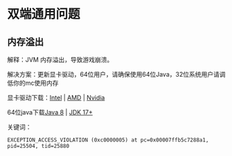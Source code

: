# 双端通用问题

## 内存溢出

解释：JVM 内存溢出，导致游戏崩溃。

解决方案：更新显卡驱动，64位用户，请确保使用64位Java，32位系统用户请调低你的mc使用内存

显卡驱动下载：[Intel](https://www.intel.cn/content/www/cn/zh/search.html#sort=relevancy&f:@tabfilter=[Downloads]&f:@stm_10385_zh=[%E6%98%BE%E5%8D%A1]) | [AMD](https://www.amd.com/zh-hans/support) | [Nvidia](https://www.nvidia.cn/geforce/drivers/) 

64位java下载[Java 8](https://cdn.crashmc.com/https://github.com/bell-sw/Liberica/releases/download/8u312%2B7/bellsoft-jre8u312+7-windows-amd64-full.msi) | [JDK 17+](https://cdn.crashmc.com/https://github.com/bell-sw/Liberica/releases/download/17.0.1%2B12/bellsoft-jdk17.0.1+12-windows-amd64.msi)

关键词：

```
EXCEPTION_ACCESS_VIOLATION (0xc0000005) at pc=0x00007ffb5c7288a1, pid=25504, tid=25880
```